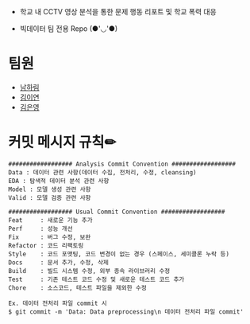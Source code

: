 - 학교 내 CCTV 영상 분석을 통한 문제 행동 리포트 및 학교 폭력 대응

- 빅데이터 팀 전용 Repo (●'◡'●)



# 팀원
- [남하림](https://github.com/nam9296)
- [김이연](https://github.com/yiyeonk)
- [김은영](https://github.com/rootlessE0)



# 커밋 메시지 규칙✏

```
################## Analysis Commit Convention ##################
Data : 데이터 관련 사항(데이터 수집, 전처리, 수정, cleansing)
EDA : 탐색적 데이터 분석 관련 사항
Model : 모델 생성 관련 사항
Valid : 모델 검증 관련 사항

################## Usual Commit Convention ##################
Feat     : 새로운 기능 추가
Perf     : 성능 개선
Fix      : 버그 수정, 보완
Refactor : 코드 리팩토링
Style    : 코드 포맷팅, 코드 변경이 없는 경우 (스페이스, 세미콜론 누락 등)
Docs     : 문서 추가, 수정, 삭제
Build    : 빌드 시스템 수정, 외부 종속 라이브러리 수정
Test     : 기존 테스트 코드 수정 및 새로운 테스트 코드 추가
Chore    : 소스코드, 테스트 파일을 제외한 수정

Ex. 데이터 전처리 파일 commit 시
$ git commit -m 'Data: Data preprocessing\n 데이터 전처리 파일 commit'
```

